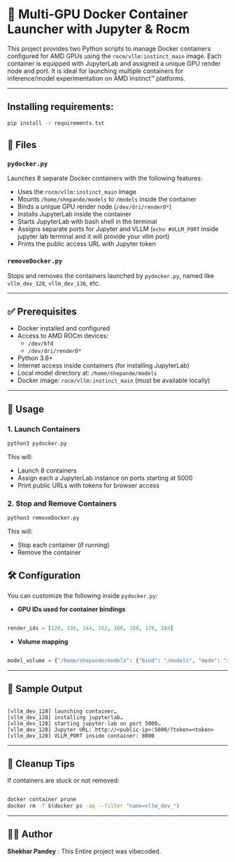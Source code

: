 
# 🚀 Multi-GPU Docker Container Launcher with Jupyter & Rocm 

This project provides two Python scripts to manage Docker containers configured for AMD GPUs using the `rocm/vllm:instinct_main` image. Each container is equipped with JupyterLab and assigned a unique GPU render node and port. It is ideal for launching multiple containers for inference/model experimentation on AMD Instinct™ platforms.

---
## Installing requirements:
```bash
pip install -r requirements.txt
```

## 📁 Files

### `pydocker.py`

Launches 8 separate Docker containers with the following features:

- Uses the `rocm/vllm:instinct_main` image
- Mounts `/home/shepande/models` to `/models` inside the container
- Binds a unique GPU render node (`/dev/dri/renderD*`)
- Installs JupyterLab inside the container 
- Starts JupyterLab with bash shell in the terminal
- Assigns separate ports for Jupyter and VLLM (`echo #VLLM_PORT` inside jupyter lab terminal and it will provide your vllm port)
- Prints the public access URL with Jupyter token

### `removeDocker.py`

Stops and removes the containers launched by `pydocker.py`, named like `vllm_dev_128`, `vllm_dev_136`, etc.

---

## ✅ Prerequisites

- Docker installed and configured
- Access to AMD ROCm devices:
    - `/dev/kfd`
    - `/dev/dri/renderD*`
- Python 3.6+
- Internet access inside containers (for installing JupyterLab)
- Local model directory at: `/home/shepande/models`
- Docker image: `rocm/vllm:instinct_main` (must be available locally)

---

## 🚀 Usage

### 1. Launch Containers

```bash
python3 pydocker.py

```

This will:

- Launch 8 containers
- Assign each a JupyterLab instance on ports starting at 5000
- Print public URLs with tokens for browser access

### 2. Stop and Remove Containers

```bash
python3 removeDocker.py

```

This will:

- Stop each container (if running)
- Remove the container

## 🛠 Configuration

You can customize the following inside `pydocker.py`:

- **GPU IDs used for container bindings**

```python

render_ids = [128, 136, 144, 152, 160, 168, 176, 184]

```

- **Volume mapping**

```python

model_volume = {"/home/shepande/models": {"bind": "/models", "mode": "rw"}}

```

---

## 🔗 Sample Output

```

[vllm_dev_128] launching container…
[vllm_dev_128] installing jupyterlab…
[vllm_dev_128] starting jupyter-lab on port 5000…
[vllm_dev_128] Jupyter URL: http://<public-ip>:5000/?token=<token>
[vllm_dev_128] VLLM_PORT inside container: 8000

```

---

## 🧹 Cleanup Tips

If containers are stuck or not removed:

```bash

docker container prune
docker rm -f $(docker ps -aq --filter "name=vllm_dev_")

```

---

## 👨‍💻 Author

**Shekhar Pandey** : This Entire project was vibecoded.